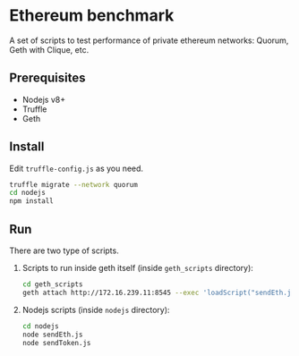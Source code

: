 # Ethereum benchmark
A set of scripts to test performance of private ethereum networks: Quorum, Geth with Clique, etc.

## Prerequisites
* Nodejs v8+
* Truffle
* Geth

## Install
Edit `truffle-config.js` as you need.
```bash
truffle migrate --network quorum
cd nodejs
npm install
```

## Run
There are two type of scripts.
1. Scripts to run inside geth itself (inside `geth_scripts` directory):
    ```bash
    cd geth_scripts
    geth attach http://172.16.239.11:8545 --exec 'loadScript("sendEth.js")'
    ```
2. Nodejs scripts (inside `nodejs` directory):
    ```bash
    cd nodejs
    node sendEth.js
    node sendToken.js
    ```
